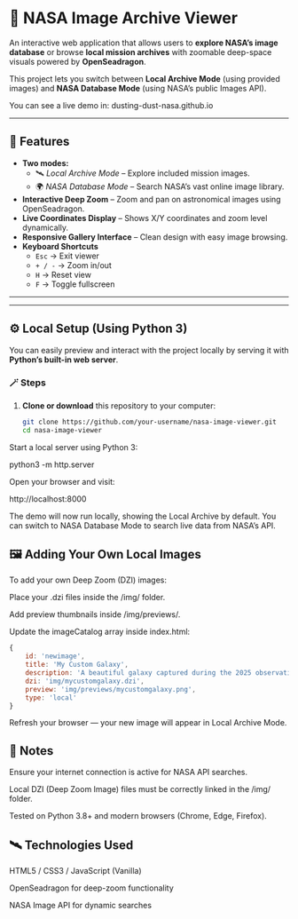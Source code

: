 # 🌌 NASA Image Archive Viewer

An interactive web application that allows users to **explore NASA’s image database** or browse **local mission archives** with zoomable deep-space visuals powered by **OpenSeadragon**.  

This project lets you switch between **Local Archive Mode** (using provided images) and **NASA Database Mode** (using NASA’s public Images API).  

You can see a live demo in: dusting-dust-nasa.github.io

---

## 🚀 Features

- **Two modes:**
  - 🛰️ *Local Archive Mode* – Explore included mission images.
  - 🌍 *NASA Database Mode* – Search NASA’s vast online image library.
- **Interactive Deep Zoom** – Zoom and pan on astronomical images using OpenSeadragon.
- **Live Coordinates Display** – Shows X/Y coordinates and zoom level dynamically.
- **Responsive Gallery Interface** – Clean design with easy image browsing.
- **Keyboard Shortcuts**
  - `Esc` → Exit viewer  
  - `+ / -` → Zoom in/out  
  - `H` → Reset view  
  - `F` → Toggle fullscreen  

---


---

## ⚙️ Local Setup (Using Python 3)

You can easily preview and interact with the project locally by serving it with **Python’s built-in web server**.

### 🪄 Steps

1. **Clone or download** this repository to your computer:
   ```bash
   git clone https://github.com/your-username/nasa-image-viewer.git
   cd nasa-image-viewer
Start a local server using Python 3:

python3 -m http.server


Open your browser and visit:

http://localhost:8000


The demo will now run locally, showing the Local Archive by default.
You can switch to NASA Database Mode to search live data from NASA’s API.


## 🖼️ Adding Your Own Local Images

To add your own Deep Zoom (DZI) images:

Place your .dzi files inside the /img/ folder.

Add preview thumbnails inside /img/previews/.

Update the imageCatalog array inside index.html:
```js
{
    id: 'newimage',
    title: 'My Custom Galaxy',
    description: 'A beautiful galaxy captured during the 2025 observation mission.',
    dzi: 'img/mycustomgalaxy.dzi',
    preview: 'img/previews/mycustomgalaxy.png',
    type: 'local'
}
```

Refresh your browser — your new image will appear in Local Archive Mode.

## 🌠 Notes

Ensure your internet connection is active for NASA API searches.

Local DZI (Deep Zoom Image) files must be correctly linked in the /img/ folder.

Tested on Python 3.8+ and modern browsers (Chrome, Edge, Firefox).

## 🛰️ Technologies Used

HTML5 / CSS3 / JavaScript (Vanilla)

OpenSeadragon
 for deep-zoom functionality

NASA Image API
 for dynamic searches
